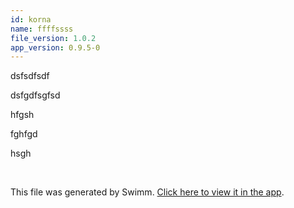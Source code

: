 ```yaml
---
id: korna
name: ffffssss
file_version: 1.0.2
app_version: 0.9.5-0
---
```


dsfsdfsdf

dsfgdfsgfsd

hfgsh

fghfgd

hsgh

<br/>

This file was generated by Swimm. [Click here to view it in the app](http://localhost:5000/repos/Z2l0aHViJTNBJTNBc3Rva2Utd2VhdGhlciUzQSUzQUFkZGllQ29oZW4=/docs/korna).